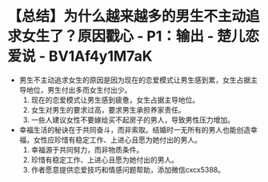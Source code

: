 # 【总结】为什么越来越多的男生不主动追求女生了？原因戳心 - P1：输出 - 楚儿恋爱说 - BV1Af4y1M7aK

-   男生不主动追求女生的原因是因为现在的恋爱模式让男生感到累，女生占据主导地位，男生付出多而女生付出少。
    1.  现在的恋爱模式让男生感到疲惫，女生占据主导地位。
    2.  女生对男生的要求过高，要求男生承担养家责任。
    3.  一些人建议女性不要嫁给买不起房子的男人，导致男性压力增加。
-   幸福生活的秘诀在于共同奋斗，而非索取。结婚时一无所有的男人也能创造幸福，女性应珍惜有稳定工作、上进心且愿为她付出的男人。
    1.  幸福源于共同努力，而非物质条件。
    2.  珍惜有稳定工作、上进心且愿为她付出的男人。
    3.  作者愿意提供恋爱技巧和情感问题帮助，添加微信cxcx5388。